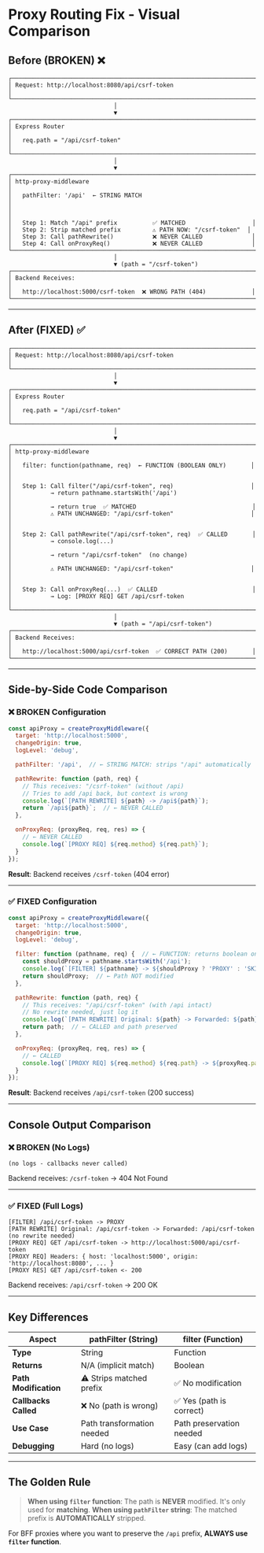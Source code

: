 # Proxy Routing Fix - Visual Comparison

## Before (BROKEN) ❌

```
┌─────────────────────────────────────────────────────────────────────┐
│ Request: http://localhost:8080/api/csrf-token                       │
└─────────────────────────────────────────────────────────────────────┘
                              │
                              ▼
┌─────────────────────────────────────────────────────────────────────┐
│ Express Router                                                       │
│   req.path = "/api/csrf-token"                                      │
└─────────────────────────────────────────────────────────────────────┘
                              │
                              ▼
┌─────────────────────────────────────────────────────────────────────┐
│ http-proxy-middleware                                               │
│   pathFilter: '/api'  ← STRING MATCH                                │
│                                                                      │
│   Step 1: Match "/api" prefix          ✅ MATCHED                   │
│   Step 2: Strip matched prefix         ⚠️ PATH NOW: "/csrf-token"  │
│   Step 3: Call pathRewrite()           ❌ NEVER CALLED              │
│   Step 4: Call onProxyReq()            ❌ NEVER CALLED              │
└─────────────────────────────────────────────────────────────────────┘
                              │
                              ▼ (path = "/csrf-token")
┌─────────────────────────────────────────────────────────────────────┐
│ Backend Receives:                                                    │
│   http://localhost:5000/csrf-token  ❌ WRONG PATH (404)             │
└─────────────────────────────────────────────────────────────────────┘
```

---

## After (FIXED) ✅

```
┌─────────────────────────────────────────────────────────────────────┐
│ Request: http://localhost:8080/api/csrf-token                       │
└─────────────────────────────────────────────────────────────────────┘
                              │
                              ▼
┌─────────────────────────────────────────────────────────────────────┐
│ Express Router                                                       │
│   req.path = "/api/csrf-token"                                      │
└─────────────────────────────────────────────────────────────────────┘
                              │
                              ▼
┌─────────────────────────────────────────────────────────────────────┐
│ http-proxy-middleware                                               │
│   filter: function(pathname, req)  ← FUNCTION (BOOLEAN ONLY)       │
│                                                                      │
│   Step 1: Call filter("/api/csrf-token", req)                      │
│           → return pathname.startsWith('/api')                      │
│           → return true  ✅ MATCHED                                 │
│           ⚠️ PATH UNCHANGED: "/api/csrf-token"                      │
│                                                                      │
│   Step 2: Call pathRewrite("/api/csrf-token", req)  ✅ CALLED       │
│           → console.log(...)                                        │
│           → return "/api/csrf-token"  (no change)                   │
│           ⚠️ PATH UNCHANGED: "/api/csrf-token"                      │
│                                                                      │
│   Step 3: Call onProxyReq(...)  ✅ CALLED                           │
│           → Log: [PROXY REQ] GET /api/csrf-token                    │
└─────────────────────────────────────────────────────────────────────┘
                              │
                              ▼ (path = "/api/csrf-token")
┌─────────────────────────────────────────────────────────────────────┐
│ Backend Receives:                                                    │
│   http://localhost:5000/api/csrf-token  ✅ CORRECT PATH (200)       │
└─────────────────────────────────────────────────────────────────────┘
```

---

## Side-by-Side Code Comparison

### ❌ BROKEN Configuration

```javascript
const apiProxy = createProxyMiddleware({
  target: 'http://localhost:5000',
  changeOrigin: true,
  logLevel: 'debug',

  pathFilter: '/api',  // ← STRING MATCH: strips "/api" automatically

  pathRewrite: function (path, req) {
    // This receives: "/csrf-token" (without /api)
    // Tries to add /api back, but context is wrong
    console.log(`[PATH REWRITE] ${path} -> /api${path}`);
    return `/api${path}`;  // ← NEVER CALLED
  },

  onProxyReq: (proxyReq, req, res) => {
    // ← NEVER CALLED
    console.log(`[PROXY REQ] ${req.method} ${req.path}`);
  }
});
```

**Result**: Backend receives `/csrf-token` (404 error)

---

### ✅ FIXED Configuration

```javascript
const apiProxy = createProxyMiddleware({
  target: 'http://localhost:5000',
  changeOrigin: true,
  logLevel: 'debug',

  filter: function (pathname, req) {  // ← FUNCTION: returns boolean only
    const shouldProxy = pathname.startsWith('/api');
    console.log(`[FILTER] ${pathname} -> ${shouldProxy ? 'PROXY' : 'SKIP'}`);
    return shouldProxy;  // ← Path NOT modified
  },

  pathRewrite: function (path, req) {
    // This receives: "/api/csrf-token" (with /api intact)
    // No rewrite needed, just log it
    console.log(`[PATH REWRITE] Original: ${path} -> Forwarded: ${path}`);
    return path;  // ← CALLED and path preserved
  },

  onProxyReq: (proxyReq, req, res) => {
    // ← CALLED
    console.log(`[PROXY REQ] ${req.method} ${req.path} -> ${proxyReq.path}`);
  }
});
```

**Result**: Backend receives `/api/csrf-token` (200 success)

---

## Console Output Comparison

### ❌ BROKEN (No Logs)

```
(no logs - callbacks never called)
```

Backend receives: `/csrf-token` → 404 Not Found

---

### ✅ FIXED (Full Logs)

```
[FILTER] /api/csrf-token -> PROXY
[PATH REWRITE] Original: /api/csrf-token -> Forwarded: /api/csrf-token (no rewrite needed)
[PROXY REQ] GET /api/csrf-token -> http://localhost:5000/api/csrf-token
[PROXY REQ] Headers: { host: 'localhost:5000', origin: 'http://localhost:8080', ... }
[PROXY RES] GET /api/csrf-token <- 200
```

Backend receives: `/api/csrf-token` → 200 OK

---

## Key Differences

| Aspect | pathFilter (String) | filter (Function) |
|--------|---------------------|-------------------|
| **Type** | String | Function |
| **Returns** | N/A (implicit match) | Boolean |
| **Path Modification** | ⚠️ Strips matched prefix | ✅ No modification |
| **Callbacks Called** | ❌ No (path is wrong) | ✅ Yes (path is correct) |
| **Use Case** | Path transformation needed | Path preservation needed |
| **Debugging** | Hard (no logs) | Easy (can add logs) |

---

## The Golden Rule

> **When using `filter` function**: The path is **NEVER** modified. It's only used for **matching**.
> **When using `pathFilter` string**: The matched prefix is **AUTOMATICALLY** stripped.

For BFF proxies where you want to preserve the `/api` prefix, **ALWAYS use `filter` function**.
